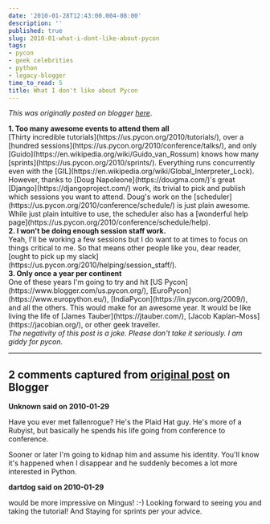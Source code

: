 ```yaml
---
date: '2010-01-28T12:43:00.004-08:00'
description: ''
published: true
slug: 2010-01-what-i-dont-like-about-pycon
tags:
- pycon
- geek celebrities
- python
- legacy-blogger
time_to_read: 5
title: What I don't like about Pycon
---
```


*This was originally posted on blogger [here](https://pydanny.blogspot.com/2010/01/what-i-dont-like-about-pycon.html)*.

<div><b>1. Too many awesome events to attend them all</b></div><div>
</div><div>[Thirty incredible tutorials](https://us.pycon.org/2010/tutorials/), over a [hundred sessions](https://us.pycon.org/2010/conference/talks/), and only [Guido](https://en.wikipedia.org/wiki/Guido_van_Rossum) knows how many [sprints](https://us.pycon.org/2010/sprints/). Everything runs concurrently even with the [GIL](https://en.wikipedia.org/wiki/Global_Interpreter_Lock).</div><div>
</div><div>However, thanks to [Doug Napoleone](https://dougma.com/)'s great [Django](https://djangoproject.com/) work, its trivial to pick and publish which sessions you want to attend. Doug's work on the [scheduler](https://us.pycon.org/2010/conference/schedule/) is just plain awesome. While just plain intuitive to use, the scheduler also has a [wonderful help page](https://us.pycon.org/2010/conference/schedule/help).</div><div>
</div><div><b>2. I won't be doing enough session staff work.</b></div><div>
</div><div>Yeah, I'll be working a few sessions but I do want to at times to focus on things critical to me. So that means other people like you, dear reader, [ought to pick up my slack](https://us.pycon.org/2010/helping/session_staff/).</div><div>
</div><div><b>3. Only once a year per continent</b></div><div>
</div><div>One of these years I'm going to try and hit [US Pycon](https://www.blogger.com/us.pycon.org/), [EuroPycon](https://www.europython.eu/), [IndiaPycon](https://in.pycon.org/2009/), and all the others. This would make for an awesome year. It would be like living the life of [James Tauber](https://jtauber.com/), [Jacob Kaplan-Moss](https://jacobian.org/), or other geek traveller.</div><div>
</div><div><i>The negativity of this post is a joke. Please don't take it seriously. I am giddy for pycon.</i></div>

---

## 2 comments captured from [original post](https://pydanny.blogspot.com/2010/01/what-i-dont-like-about-pycon.html) on Blogger

**Unknown said on 2010-01-29**

Have you ever met fallenrogue?  He's the Plaid Hat guy.  He's more of a Rubyist, but basically he spends his life going from conference to conference.

Sooner or later I'm going to kidnap him and assume his identity.  You'll know it's happened when I disappear and he suddenly becomes a lot more interested in Python.

**dartdog said on 2010-01-29**

would be more impressive on Mingus! :-) Looking forward to seeing you and taking the tutorial! And Staying for sprints per your advice.

